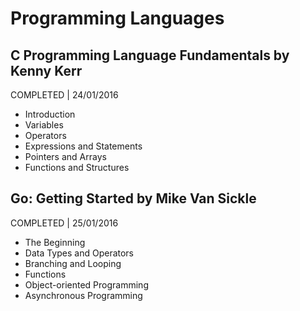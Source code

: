 # Programming Languages

## C Programming Language Fundamentals by Kenny Kerr
COMPLETED | 24/01/2016

- Introduction
- Variables
- Operators
- Expressions and Statements
- Pointers and Arrays
- Functions and Structures

## Go: Getting Started by Mike Van Sickle
COMPLETED | 25/01/2016

- The Beginning
- Data Types and Operators
- Branching and Looping
- Functions
- Object-oriented Programming
- Asynchronous Programming
